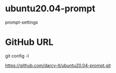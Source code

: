 # ubuntu20.04-prompt
prompt-settings

# GitHub URL
git config -l

https://github.com/darcy-it/ubuntu20.04-prompt.git

